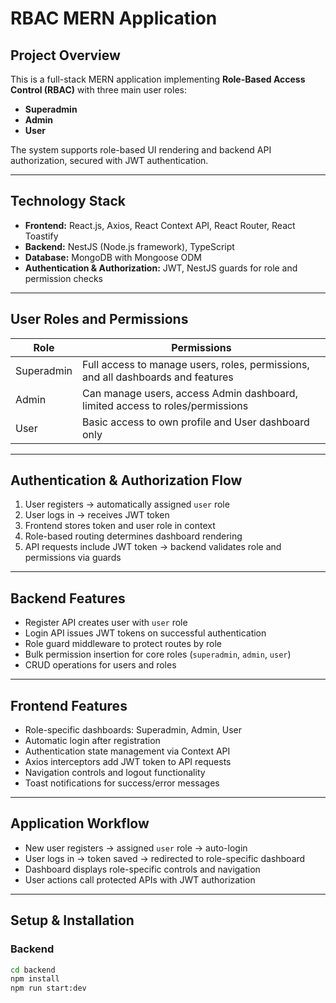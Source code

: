 # RBAC MERN Application

## Project Overview
This is a full-stack MERN application implementing **Role-Based Access Control (RBAC)** with three main user roles:
- **Superadmin**
- **Admin**
- **User**

The system supports role-based UI rendering and backend API authorization, secured with JWT authentication.

---

## Technology Stack
- **Frontend:** React.js, Axios, React Context API, React Router, React Toastify  
- **Backend:** NestJS (Node.js framework), TypeScript  
- **Database:** MongoDB with Mongoose ODM  
- **Authentication & Authorization:** JWT, NestJS guards for role and permission checks

---

## User Roles and Permissions

| Role       | Permissions                                                                                  |
|------------|----------------------------------------------------------------------------------------------|
| Superadmin | Full access to manage users, roles, permissions, and all dashboards and features             |
| Admin      | Can manage users, access Admin dashboard, limited access to roles/permissions                |
| User       | Basic access to own profile and User dashboard only                                         |

---

## Authentication & Authorization Flow
1. User registers → automatically assigned `user` role  
2. User logs in → receives JWT token  
3. Frontend stores token and user role in context  
4. Role-based routing determines dashboard rendering  
5. API requests include JWT token → backend validates role and permissions via guards

---

## Backend Features
- Register API creates user with `user` role  
- Login API issues JWT tokens on successful authentication  
- Role guard middleware to protect routes by role  
- Bulk permission insertion for core roles (`superadmin`, `admin`, `user`)  
- CRUD operations for users and roles  

---

## Frontend Features
- Role-specific dashboards: Superadmin, Admin, User  
- Automatic login after registration  
- Authentication state management via Context API  
- Axios interceptors add JWT token to API requests  
- Navigation controls and logout functionality  
- Toast notifications for success/error messages  

---

## Application Workflow
- New user registers → assigned `user` role → auto-login  
- User logs in → token saved → redirected to role-specific dashboard  
- Dashboard displays role-specific controls and navigation  
- User actions call protected APIs with JWT authorization  

---

## Setup & Installation

### Backend
```bash
cd backend
npm install
npm run start:dev
